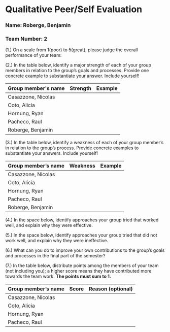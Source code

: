 # Qualitative Peer/Self Evaluation

### Name: Roberge, Benjamin
### Team Number: 2

(1.) On a scale from 1(poor) to 5(great), please judge the overall performance of your team:

(2.) In the table below, identify a major strength of each of your group members in relation to the group’s goals and processes. Provide one concrete example to substantiate your answer. Include yourself!

| Group member's name | Strength | Example |
| ------------------- | -------- | ------- |
|Casazzone, Nicolas|||
|Coto, Alicia|||
|Hornung, Ryan|||
|Pacheco, Raul|||
|Roberge, Benjamin|||

(3.) In the table below, identify a weakness of each of your group member’s in relation to the group’s process. Provide concrete examples to substantiate your answers. Include yourself!

| Group member’s name | Weakness | Example |
| ------------------- | -------- | ------- |
|Casazzone, Nicolas|||
|Coto, Alicia|||
|Hornung, Ryan|||
|Pacheco, Raul|||
|Roberge, Benjamin|||

(4.) In the space below, identify approaches your group tried that worked well, and explain why they were effective.

(5.) In the space below, identify approaches your group tried that did not work well, and explain why they were ineffective.

(6.) What can you do to improve your own contributions to the group’s goals and processes in the final part of the semester?

(7.) In the table below, distribute points among the members of your team (not including you); a higher score means they have contributed more towards the team work. **The points must sum to 1.**

| Group member’s name | Score | Reason (optional) |
| ------------------- | ----- | ----------------- |
|Casazzone, Nicolas|||
|Coto, Alicia|||
|Hornung, Ryan|||
|Pacheco, Raul|||

